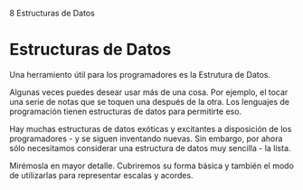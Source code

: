8 Estructuras de Datos

# Estructuras de Datos

Una herramiento útil para los programadores es la Estrutura de Datos.

Algunas veces puedes desear usar más de una cosa. Por ejemplo, el tocar
una serie de notas que se toquen una después de la otra. Los lenguajes 
de programación tienen estructuras de datos para permitirte eso.

Hay muchas estructuras de datos exóticas y excitantes a disposición de los
programadores - y se siguen inventando nuevas. Sin embargo, por ahora sólo
necesitamos considerar una estructura de datos muy sencilla - la lista.

Mirémosla en mayor detalle. Cubriremos su forma básica y también el modo de
utilizarlas para representar escalas y acordes.







